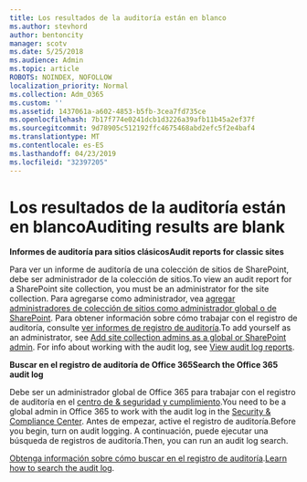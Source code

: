 ```yaml
---
title: Los resultados de la auditoría están en blanco
ms.author: stevhord
author: bentoncity
manager: scotv
ms.date: 5/25/2018
ms.audience: Admin
ms.topic: article
ROBOTS: NOINDEX, NOFOLLOW
localization_priority: Normal
ms.collection: Adm_O365
ms.custom: ''
ms.assetid: 1437061a-a602-4853-b5fb-3cea7fd735ce
ms.openlocfilehash: 7b17f774e0241dcb1d3226a39afb11b45a2ef37f
ms.sourcegitcommit: 9d78905c512192ffc4675468abd2efc5f2e4baf4
ms.translationtype: MT
ms.contentlocale: es-ES
ms.lasthandoff: 04/23/2019
ms.locfileid: "32397205"
---
```

# <a name="auditing-results-are-blank"></a><span data-ttu-id="bd585-102">Los resultados de la auditoría están en blanco</span><span class="sxs-lookup"><span data-stu-id="bd585-102">Auditing results are blank</span></span>

 <span data-ttu-id="bd585-103">**Informes de auditoría para sitios clásicos**</span><span class="sxs-lookup"><span data-stu-id="bd585-103">**Audit reports for classic sites**</span></span>
  
<span data-ttu-id="bd585-104">Para ver un informe de auditoría de una colección de sitios de SharePoint, debe ser administrador de la colección de sitios.</span><span class="sxs-lookup"><span data-stu-id="bd585-104">To view an audit report for a SharePoint site collection, you must be an administrator for the site collection.</span></span> <span data-ttu-id="bd585-105">Para agregarse como administrador, vea [agregar administradores de colección de sitios como administrador global o de SharePoint](https://go.microsoft.com/fwlink/?linkid=869390). Para obtener información sobre cómo trabajar con el registro de auditoría, consulte [ver informes de registro de auditoría](https://go.microsoft.com/fwlink/?linkid=395237).</span><span class="sxs-lookup"><span data-stu-id="bd585-105">To add yourself as an administrator, see [Add site collection admins as a global or SharePoint admin](https://go.microsoft.com/fwlink/?linkid=869390). For info about working with the audit log, see [View audit log reports](https://go.microsoft.com/fwlink/?linkid=395237).</span></span> 
  
 <span data-ttu-id="bd585-106">**Buscar en el registro de auditoría de Office 365**</span><span class="sxs-lookup"><span data-stu-id="bd585-106">**Search the Office 365 audit log**</span></span>
  
<span data-ttu-id="bd585-107">Debe ser un administrador global de Office 365 para trabajar con el registro de auditoría en el [centro de &amp; seguridad y cumplimiento](https://protection.office.com).</span><span class="sxs-lookup"><span data-stu-id="bd585-107">You need to be a global admin in Office 365 to work with the audit log in the [Security &amp; Compliance Center](https://protection.office.com).</span></span> <span data-ttu-id="bd585-108">Antes de empezar, active el registro de auditoría.</span><span class="sxs-lookup"><span data-stu-id="bd585-108">Before you begin, turn on audit logging.</span></span> <span data-ttu-id="bd585-109">A continuación, puede ejecutar una búsqueda de registros de auditoría.</span><span class="sxs-lookup"><span data-stu-id="bd585-109">Then, you can run an audit log search.</span></span> 
  
<span data-ttu-id="bd585-110">[Obtenga información sobre cómo buscar en el registro de auditoría](https://go.microsoft.com/fwlink/?linkid=708432).</span><span class="sxs-lookup"><span data-stu-id="bd585-110">[Learn how to search the audit log](https://go.microsoft.com/fwlink/?linkid=708432).</span></span>
  

